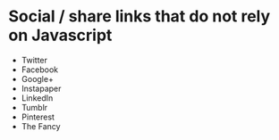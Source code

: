 # Social / share links that do not rely on Javascript

* Twitter
* Facebook
* Google+
* Instapaper
* LinkedIn
* Tumblr
* Pinterest
* The Fancy
